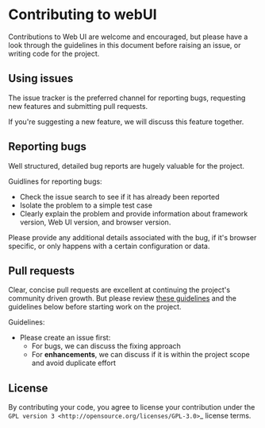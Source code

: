 Contributing to webUI
=====================

Contributions to Web UI are welcome and encouraged, but please have a look through the guidelines in this document before raising an issue, or writing code for the project.


Using issues
------------

The issue tracker is the preferred channel for reporting bugs, requesting new features and submitting pull requests.

If you're suggesting a new feature, we will discuss this feature together.


Reporting bugs
--------------

Well structured, detailed bug reports are hugely valuable for the project.

Guidlines for reporting bugs:

 - Check the issue search to see if it has already been reported
 - Isolate the problem to a simple test case
 - Clearly explain the problem and provide information about framework version, Web UI version, and browser version.

Please provide any additional details associated with the bug, if it's browser specific, or only happens with a certain configuration or data.


Pull requests
-------------

Clear, concise pull requests are excellent at continuing the project's community driven growth. 
But please review [these guidelines](https://github.com/blog/1943-how-to-write-the-perfect-pull-request) and the guidelines below before starting work on the project.

Guidelines:

 - Please create an issue first:
   - For bugs, we can discuss the fixing approach
   - For **enhancements**, we can discuss if it is within the project scope and avoid duplicate effort

License
-------

By contributing your code, you agree to license your contribution under the `GPL version 3 <http://opensource.org/licenses/GPL-3.0>`_ license terms.
